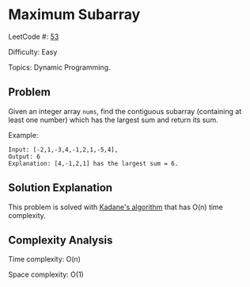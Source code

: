 # Maximum Subarray

LeetCode #: [53](https://leetcode.com/problems/maximum-subarray/)

Difficulty: Easy

Topics: Dynamic Programming.

## Problem

Given an integer array `nums`, find the contiguous subarray (containing at least one number) which has the largest sum and return its sum.

Example:

```text
Input: [-2,1,-3,4,-1,2,1,-5,4],
Output: 6
Explanation: [4,-1,2,1] has the largest sum = 6.
```

## Solution Explanation

This problem is solved with [Kadane's algorithm](https://en.wikipedia.org/wiki/Maximum_subarray_problem#Kadane's_algorithm) that has O(n) time complexity.

## Complexity Analysis

Time complexity: O(n)

Space complexity: O(1)
